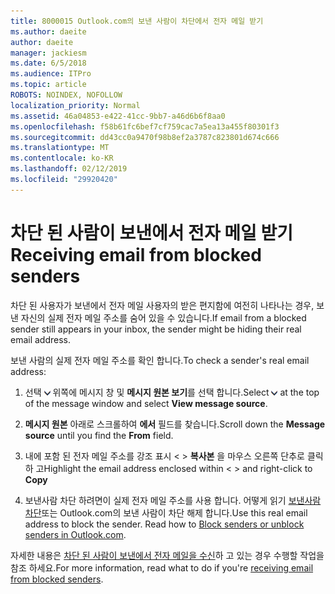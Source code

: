 ```yaml
---
title: 8000015 Outlook.com의 보낸 사람이 차단에서 전자 메일 받기
ms.author: daeite
author: daeite
manager: jackiesm
ms.date: 6/5/2018
ms.audience: ITPro
ms.topic: article
ROBOTS: NOINDEX, NOFOLLOW
localization_priority: Normal
ms.assetid: 46a04853-e422-41cc-9bb7-a46d6b6f8aa0
ms.openlocfilehash: f58b61fc6bef7cf759cac7a5ea13a455f80301f3
ms.sourcegitcommit: dd43cc0a9470f98b8ef2a3787c823801d674c666
ms.translationtype: MT
ms.contentlocale: ko-KR
ms.lasthandoff: 02/12/2019
ms.locfileid: "29920420"
---
```

# <a name="receiving-email-from-blocked-senders"></a><span data-ttu-id="5d233-102">차단 된 사람이 보낸에서 전자 메일 받기</span><span class="sxs-lookup"><span data-stu-id="5d233-102">Receiving email from blocked senders</span></span>

<span data-ttu-id="5d233-103">차단 된 사용자가 보낸에서 전자 메일 사용자의 받은 편지함에 여전히 나타나는 경우, 보낸 자신의 실제 전자 메일 주소를 숨어 있을 수 있습니다.</span><span class="sxs-lookup"><span data-stu-id="5d233-103">If email from a blocked sender still appears in your inbox, the sender might be hiding their real email address.</span></span>
  
<span data-ttu-id="5d233-104">보낸 사람의 실제 전자 메일 주소를 확인 합니다.</span><span class="sxs-lookup"><span data-stu-id="5d233-104">To check a sender's real email address:</span></span>
  
1. <span data-ttu-id="5d233-105">선택 ![더 많은 작업](media/11884972-7ebb-4afe-8b50-63efefb7cca8.png) 위쪽에 메시지 창 및 **메시지 원본 보기**를 선택 합니다.</span><span class="sxs-lookup"><span data-stu-id="5d233-105">Select ![More actions](media/11884972-7ebb-4afe-8b50-63efefb7cca8.png) at the top of the message window and select **View message source**.</span></span>
    
2. <span data-ttu-id="5d233-106">**메시지 원본** 아래로 스크롤하여 **에서** 필드를 찾습니다.</span><span class="sxs-lookup"><span data-stu-id="5d233-106">Scroll down the **Message source** until you find the **From** field.</span></span> 
    
3. <span data-ttu-id="5d233-107">내에 포함 된 전자 메일 주소를 강조 표시 \< \> **복사본** 을 마우스 오른쪽 단추로 클릭 하 고</span><span class="sxs-lookup"><span data-stu-id="5d233-107">Highlight the email address enclosed within \< \> and right-click to **Copy**</span></span>
    
4. <span data-ttu-id="5d233-p101">보낸사람 차단 하려면이 실제 전자 메일 주소를 사용 합니다. 어떻게 읽기 [보낸사람 차단](https://support.office.com/article/afba1c94-77bb-4f50-8b85-057cf52f4d5e.aspx)또는 Outlook.com의 보낸 사람이 차단 해제 합니다.</span><span class="sxs-lookup"><span data-stu-id="5d233-p101">Use this real email address to block the sender. Read how to [Block senders or unblock senders in Outlook.com](https://support.office.com/article/afba1c94-77bb-4f50-8b85-057cf52f4d5e.aspx).</span></span>
    
<span data-ttu-id="5d233-110">자세한 내용은 [차단 된 사람이 보낸에서 전자 메일을 수신](https://go.microsoft.com/fwlink/p/?linkid=2002011&amp;clcid=0x409)하 고 있는 경우 수행할 작업을 참조 하세요.</span><span class="sxs-lookup"><span data-stu-id="5d233-110">For more information, read what to do if you're [receiving email from blocked senders](https://go.microsoft.com/fwlink/p/?linkid=2002011&amp;clcid=0x409).</span></span>
  

